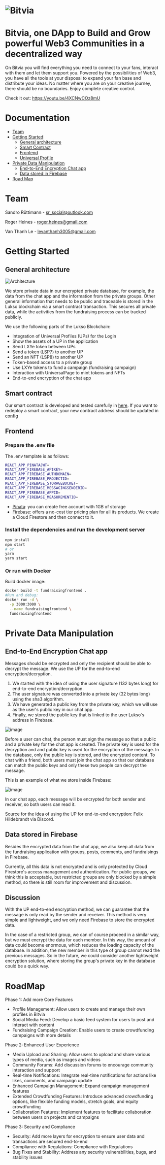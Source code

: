 ![Bitvia](./frontend/public/bitvia_blue.png "Bitvia")
=======================================

# Bitvia, one DApp to Build and Grow powerful Web3 Communities in a decentralized way

On Bitvia you will find everything you need to connect to your fans, interact with them and let them support you. Powered by the possibilities of Web3, you have all the tools at your disposal to expand your fan base and distribute your ideas. No matter where you are on your creative journey, there should be no boundaries. Enjoy complete creative control.

Check it out: https://youtu.be/4XCNwCOz8mU

# Documentation

* [Team](#team)
* [Getting Started](#getting-started)
  - [General architecture](#general-architecture)
  - [Smart Contract](#smart-contract)
  - [Frontend](#frontend)
  - [Universal Profile](#universal-profile)
* [Private Data Manipulation](#private-data-manipulation)
  - [End-to-End Encryption Chat app](#end-to-end-encryption-chat-app)
  - [Data stored in Firebase](#data-stored-in-Firebase)
* [Road Map](#road-map)


# Team

Sandro Rüttimann - sr_social@outlook.com

Roger Heines - roger.heines@gmail.com

Van Thanh Le - levanthanh3005@gmail.com

# Getting Started

## General architecture

![Architecture](./frontend/public/fundraising.drawio.png "Architecture")

We store private data in our encrypted private database, for example, the data from the chat app and the information from the private groups. Other general information that needs to be public and traceable is stored in the Lukso blockchain via a smart contract transaction. This secures all private data, while the activities from the fundraising process can be tracked publicly.

We use the following parts of the Lukso Blockchain:

- Integration of Universal Profiles (UPs) for the Login
- Show the assets of a UP in the application
- Send LXYe token between UPs
- Send a token (LSP7) to another UP
- Send an NFT (LSP8) to another UP
- Token-based access to a private group
- Use LXYe tokens to fund a campaign (fundraising campaign)
- Interaction with UniversalPage to mint tokens and NFTs
- End-to-end encryption of the chat app

## Smart contract

Our smart contract is developed and tested carefully in [here](/smartcontract).
If you want to redeploy a smart contract, your new contract address should be updated in [config](/frontend/src/Common/config.js)

## Frontend


### Prepare the .env file

The .env template is as follows:

```bash
REACT_APP_PINATAJWT=
REACT_APP_FIREBASE_APIKEY=
REACT_APP_FIREBASE_AUTHDOMAIN=
REACT_APP_FIREBASE_PROJECTID=
REACT_APP_FIREBASE_STORAGEBUCKET=
REACT_APP_FIREBASE_MESSAGINGSENDERID=
REACT_APP_FIREBASE_APPID=
REACT_APP_FIREBASE_MEASUREMENTID=
```

- [Pinata](https://www.pinata.cloud/): you can create free account with 1GB of storage
- [Firebase](https://firebase.google.com/): offers a no-cost tier pricing plan for all its products. We create a Cloud Firestore and then connect to it.

### Install the dependencies and run the development server

```bash
npm install
npm start
# or
yarn
yarn start
```

### Or run with Docker

Build docker image:

```bash
docker build -t fundraisingfrontend .
#Run and debug:
docker run -d \
  -p 3000:3000 \
  --name fundraisingfrontend \
  fundraisingfrontend
```

# Private Data Manipulation
## End-to-End Encryption Chat app
Messages should be encrypted and only the recipient should be able to decrypt the message. We use the UP for the end-to-end encryption/decryption.

1. We started with the idea of using the user signature (132 bytes long) for end-to-end encryption/decryption.
2. The user signature was converted into a private key (32 bytes long) using the sha3 algorithm.
3. We have generated a public key from the private key, which we will use as the user's public key in our chat app.
4. Finally, we stored the public key that is linked to the user Lukso's address in Firebase.

![image](https://github.com/bitcargoCrew/lukso-socialMediaApp/assets/109482868/1865f391-33c4-4504-b167-e02b42766a38)

Before a user can chat, the person must sign the message so that a public and a private key for the chat app is created. The private key is used for the decryption and and public key is used for the encryption of the message. In the database, only the public key is stored, and the encrypted content. To chat with a friend, both users must join the chat app so that our database can match the public keys and only these two people can decrypt the message.

This is an example of what we store inside Firebase:

![image](https://github.com/bitcargoCrew/lukso-socialMediaApp/assets/109482868/851b3790-fa27-4021-9a3b-c803f3784326)

In our chat app, each message will be encrypted for both sender and receiver, so both users can read it.

Source for the idea of using the UP for end-to-end encryption: Felix Hildebrandt via Discord.

## Data stored in Firebase

Besides the encrypted data from the chat app, we also keep all data from the fundraising application with groups, posts, comments, and fundraisings in Firebase.

Currently, all this data is not encrypted and is only protected by Cloud Firestore's access management and authentication. For public groups, we think this is acceptable, but restricted groups are only blocked by a simple method, so there is still room for improvement and discussion.

## Discussion

With the UP end-to-end encryption method, we can guarantee that the message is only read by the sender and receiver. This method is very simple and lightweight, and we only need Firebase to store the encrypted data.

In the case of a restricted group, we can of course proceed in a similar way, but we must encrypt the data for each member. In this way, the amount of data could become enormous, which reduces the loading capacity of the database. In addition, the new member in this type of group cannot read the previous messages. So in the future, we could consider another lightweight encryption solution, where storing the group's private key in the database could be a quick way.

# RoadMap

Phase 1: Add more Core Features

- Profile Management: Allow users to create and manage their own profiles in Bitvia
- Social Media Feed: Develop a basic feed system for users to post and interact with content
- Fundraising Campaign Creation: Enable users to create crowdfunding campaigns with more details

Phase 2: Enhanced User Experience

- Media Upload and Sharing: Allow users to upload and share various types of media, such as images and videos
- Community Forums: Add discussion forums to encourage community interaction and support
- Real-time Notifications: Integrate real-time notifications for actions like likes, comments, and campaign update
- Enhanced Campaign Management: Expand campaign management features
- Extended Crowdfunding Features: Introduce advanced crowdfunding options, like flexible funding models, stretch goals, and equity crowdfunding
- Collaboration Features: Implement features to facilitate collaboration between users on projects and campaigns

Phase 3: Security and Compliance

- Security: Add more layers for encryption to ensure user data and transactions are secured end-to-end
- Compliance with Regulations: Compliance with Regulations
- Bug Fixes and Stability: Address any security vulnerabilities, bugs, and stability issues
